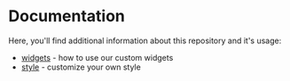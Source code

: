 # Documentation

Here, you'll find additional information about this repository and it's usage:

- [widgets](./widgets.md) - how to use our custom widgets
- [style](./style.md) - customize your own style